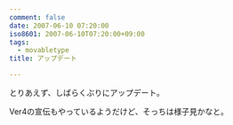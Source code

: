 ```yaml
---
comment: false
date: 2007-06-10 07:20:00
iso8601: 2007-06-10T07:20:00+09:00
tags:
  - movabletype
title: アップデート

---
```


とりあえず、しばらくぶりにアップデート。

Ver4の宣伝もやっているようだけど、そっちは様子見かなと。
